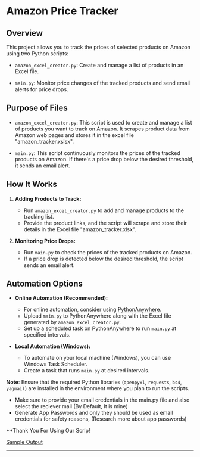 
# Amazon Price Tracker

## Overview

This project allows you to track the prices of selected products on Amazon using two Python scripts:

- `amazon_excel_creator.py`: Create and manage a list of products in an Excel file.

- `main.py`: Monitor price changes of the tracked products and send email alerts for price drops.

## Purpose of Files

- `amazon_excel_creator.py`: This script is used to create and manage a list of products you want to track on Amazon. It scrapes product data from Amazon web pages and stores it in the excel file "amazon_tracker.xslsx".

- `main.py`: This script continuously monitors the prices of the tracked products on Amazon. If there's a price drop below the desired threshold, it sends an email alert.

## How It Works

1. **Adding Products to Track:**
   - Run `amazon_excel_creator.py` to add and manage products to the tracking list.
   - Provide the product links, and the script will scrape and store their details in the Excel file "amazon_tracker.xlsx".

2. **Monitoring Price Drops:**
   - Run `main.py` to check the prices of the tracked products on Amazon.
   - If a price drop is detected below the desired threshold, the script sends an email alert.

## Automation Options

- **Online Automation (Recommended):**
  - For online automation, consider using [PythonAnywhere](https://www.pythonanywhere.com/).
  - Upload `main.py` to PythonAnywhere along with the Excel file generated by `amazon_excel_creator.py`.
  - Set up a scheduled task on PythonAnywhere to run `main.py` at specified intervals.

- **Local Automation (Windows):**
  - To automate on your local machine (Windows), you can use Windows Task Scheduler.
  - Create a task that runs `main.py` at desired intervals.

**Note**: Ensure that the required Python libraries (`openpyxl`, `requests`, `bs4`, `yagmail`) are installed in the environment where you plan to run the scripts.
- Make sure to provide your email credentials in the main.py file and also select the reciever mail (By Default, It is mine)
- Generate App Passwords and only they should be used as email credentials for safety reasons, (Research more about app passwords)

**Thank You For Using Our Scrip!

[Sample Output](https://github.com/muhammedashharps/Amazon-Price-Alerter/assets/144307824/a6ee57d8-b707-4bcf-b228-709cd47e9be6)


---


